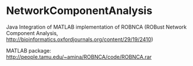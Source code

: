 # NetworkComponentAnalysis

Java Integration of MATLAB implementation of ROBNCA (ROBust Network Component Analysis, http://bioinformatics.oxfordjournals.org/content/29/19/2410)

MATLAB package: http://people.tamu.edu/~amina/ROBNCA/code/ROBNCA.rar

